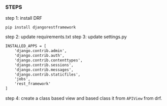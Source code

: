 ### STEPS

step 1: install DRF
```
pip install djangorestframework
```
step 2: update requirements.txt
step 3: update settings.py

```markdown
INSTALLED_APPS = [
    'django.contrib.admin',
    'django.contrib.auth',
    'django.contrib.contenttypes',
    'django.contrib.sessions',
    'django.contrib.messages',
    'django.contrib.staticfiles',
    'jobs',
    'rest_framework'
]
```

step 4: create a class based view and based class it from `APIView` from drf.